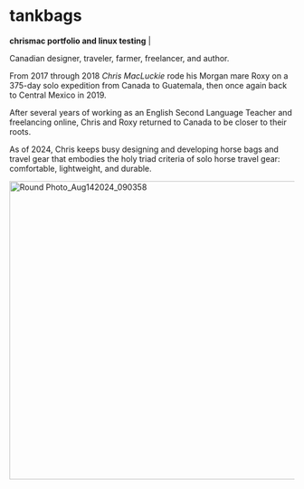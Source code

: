 # tankbags
**chrismac portfolio and linux testing** |


Canadian designer, traveler, farmer, freelancer, and author.

From 2017 through 2018 _Chris MacLuckie_ rode his Morgan mare Roxy on a 375-day solo expedition from Canada to Guatemala, then once again back to Central Mexico in 2019.

After several years of working as an English Second Language Teacher and freelancing online, Chris and Roxy returned to Canada to be closer to their roots.

As of 2024, Chris keeps busy designing and developing horse bags and travel gear that embodies the holy triad criteria of solo horse travel gear: comfortable, lightweight, and durable.
      
<img width="528" height="528" alt="Round Photo_Aug142024_090358" src="https://github.com/user-attachments/assets/992ea3bb-01c7-4e9c-93e0-213b961a448e" />

							
